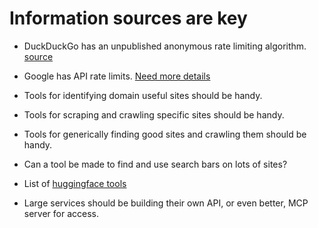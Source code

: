 # Information sources are key

- DuckDuckGo has an unpublished anonymous rate limiting algorithm.
  [source](https://duckduckgo.com/duckduckgo-help-pages/duckai/usage-limits)
- Google has API rate limits. [Need more details]()
- Tools for identifying domain useful sites should be handy.
- Tools for scraping and crawling specific sites should be handy.
- Tools for generically finding good sites and crawling them should be handy.
- Can a tool be made to find and use search bars on lots of sites?
- List of [huggingface tools](https://huggingface.co/docs/smolagents/v1.17.0/en/reference/tools)

- Large services should be building their own API, or even better, MCP server for access.

